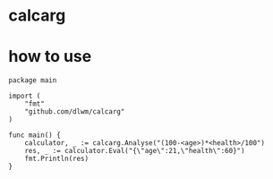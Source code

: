 # calcarg

# how to use

```golang
package main

import (
	"fmt"
	"github.com/dlwm/calcarg"
)

func main() {
	calculator, _ := calcarg.Analyse("(100-<age>)*<health>/100")
	res, _ := calculator.Eval("{\"age\":21,\"health\":60}")
	fmt.Println(res)
}
```